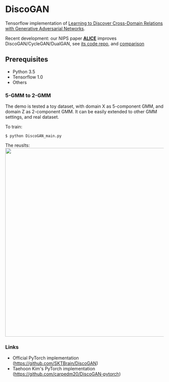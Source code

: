 DiscoGAN
=========================================

Tensorflow implementation of [Learning to Discover Cross-Domain Relations
with Generative Adversarial Networks](https://arxiv.org/pdf/1703.05192.pdf). 

Recent development: our NIPS paper [**ALICE**](https://arxiv.org/abs/1709.01215) improves DiscoGAN/CycleGAN/DualGAN, see [its code repo](https://github.com/ChunyuanLI/ALICE), and [comparison](https://github.com/ChunyuanLI/Alice4Alice) 

Prerequisites
-------------
   - Python 3.5
   - Tensorflow 1.0
   - Others
   
### 5-GMM to 2-GMM

The demo is tested a toy dataset, with domain X as 5-component GMM, and domain Z as 2-component GMM. It can be easily extended to other GMM settings, and real dataset.

To train:

    $ python DiscoGAN_main.py
    
The reuslts:    
<img src="results/DiscoGAN/Overall.png" width="600px">






### Links
   - Official PyTorch implementation (https://github.com/SKTBrain/DiscoGAN)
   - Taehoon Kim's PyTorch implementation (https://github.com/carpedm20/DiscoGAN-pytorch)



